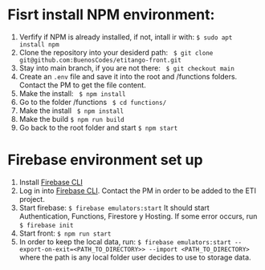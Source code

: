 # Fisrt install NPM environment:

1. Verfify if NPM is already installed, if not, intall ir with:
   `$ sudo apt install npm`
2. Clone the repository into your desiderd path:
   ` $ git clone git@github.com:BuenosCodes/etitango-front.git`
3. Stay into main branch, if you are not there:
   ` $ git checkout main`
4. Create an `.env` file and save it into the root and /functions folders. Contact the PM to get the file content.
5. Make the install:
   ` $ npm install`
6. Go to the folder /functions
   ` $ cd functions/`
7. Make the install
   ` $ npm install`
8. Make the build
   `$ npm run build`
9. Go back to the root folder and start
   `$ npm start`

# Firebase environment set up

1. Install [Firebase CLI](https://firebase.google.com/docs/cli#setup_update_cli)
2. Log in into [Firebase CLI](https://firebase.google.com/docs/cli#sign-in-test-cli). Contact the PM in order to be added to the ETI project.
3. Start firebase:
   `$ firebase emulators:start`
   It should start Authentication, Functions, Firestore y Hosting. If some error occurs, run
   `$ firebase init`
4. Start front:
   `$ npm run start`
5. In order to keep the local data, run:
   `$ firebase emulators:start --export-on-exit=<PATH_TO_DIRECTORY>> --import <PATH_TO_DIRECTORY>`
   where the path is any local folder user decides to use to storage data.
